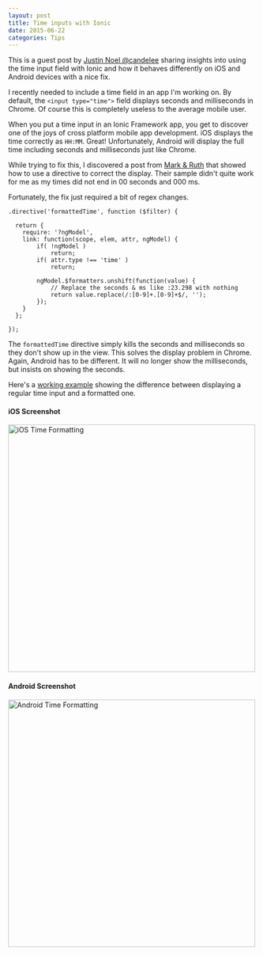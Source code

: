 ```yaml
---
layout: post
title: Time inputs with Ionic
date: 2015-06-22
categories: Tips
---
```


This is a guest post by [Justin Noel @candelee](https://calendee.com/) sharing insights into using the time input field with Ionic and how it behaves differently on iOS and Android devices with a nice fix.

<!--more-->

I recently needed to include a time field in an app I'm working on. By default, the `<input type="time">` field displays seconds and milliseconds in Chrome. Of course this is completely useless to the average mobile user.

When you put a time input in an Ionic Framework app, you get to discover one of the joys of cross platform mobile app development.  iOS displays the time correctly as `HH:MM`. Great! Unfortunately, Android will display the full time including seconds and milliseconds just like Chrome.

While trying to fix this, I discovered a post from [Mark & Ruth](http://mark.zealey.org/2015/01/08/formatting-time-inputs-nicely-with-angularjs) that showed how to use a directive to correct the display. Their sample didn't quite work for me as my times did not end in 00 seconds and 000 ms.

Fortunately, the fix just required a bit of regex changes.

```
.directive('formattedTime', function ($filter) {

  return {
    require: '?ngModel',
    link: function(scope, elem, attr, ngModel) {
        if( !ngModel )
            return;
        if( attr.type !== 'time' )
            return;

        ngModel.$formatters.unshift(function(value) {
        	// Replace the seconds & ms like :23.298 with nothing
            return value.replace(/:[0-9]+.[0-9]+$/, '');
        });
    }
  };

});
```

The `formattedTime` directive simply kills the seconds and milliseconds so they don't show up in the view. This solves the display problem in Chrome. Again, Android has to be different. It will no longer show the milliseconds, but insists on showing the seconds.

Here's a [working example](http://play.ionic.io/app/f9c3230ab47b) showing the difference between displaying a regular time input and a formatted one.

#### iOS Screenshot

<img src="{{ site.baseurl }}/images/formatted-time-ios.png" alt="iOS Time Formatting" style="height: 500px" />

#### Android Screenshot

<img src="{{ site.baseurl }}/images/formatted-time-android.png" alt="Android Time Formatting" style="height: 500px" />
